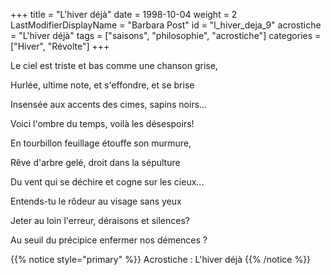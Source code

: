 +++
title = "L'hiver déjà"
date = 1998-10-04
weight = 2
LastModifierDisplayName = "Barbara Post"
id = "l_hiver_deja_9"
acrostiche = "L'hiver déjà"
tags = ["saisons", "philosophie", "acrostiche"]
categories = ["Hiver", "Révolte"]
+++

Le ciel est triste et bas comme une chanson grise,

Hurlée, ultime note, et s'effondre, et se brise

Insensée aux accents des cimes, sapins noirs...

Voici l'ombre du temps, voilà les désespoirs!

En tourbillon feuillage étouffe son murmure,

Rêve d'arbre gelé, droit dans la sépulture

Du vent qui se déchire et cogne sur les cieux...

Entends-tu le rôdeur au visage sans yeux

Jeter au loin l'erreur, déraisons et silences?

Au seuil du précipice enfermer nos démences ?

{{% notice style="primary" %}}
Acrostiche : L'hiver déjà
{{% /notice %}}
